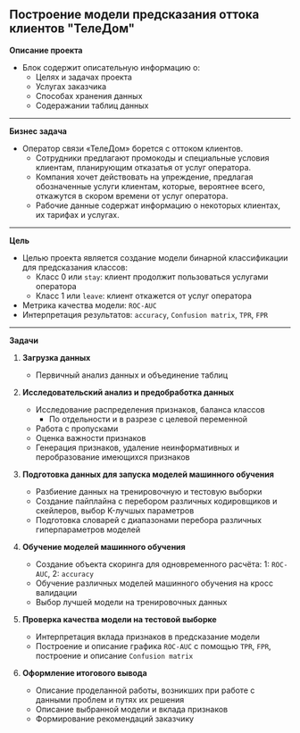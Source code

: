 ## Построение модели предсказания оттока клиентов "ТелеДом"

**Описание проекта**
- Блок содержит описательную информацию о:
    - Целях и задачах проекта
    - Услугах заказчика
    - Способах хранения данных
    - Содеражании таблиц данных
---
**Бизнес задача**
- Оператор связи «ТелеДом» борется с оттоком клиентов. 
    - Сотрудники предлагают промокоды и специальные условия клиентам, планирующим отказатья от услуг оператора.
    - Компания хочет действовать на упреждение, предлагая обозначенные услуги клиентам, которые, вероятнее всего, откажутся в скором времени от услуг оператора.
    - Рабочие данные содержат информацию о некоторых клиентах, их тарифах и услугах.
---
**Цель**
- Целью проекта является создание модели бинарной классификации для предсказания классов:
    - Класс 0 или `stay`: клиент продолжит пользоваться услугами оператора
    - Класс 1 или `leave`: клиент откажется от услуг оператора
- Метрика качества модели: `ROC-AUC`
- Интерпретация результатов: `accuracy`, `Confusion matrix`, `TPR`, `FPR`
---
**Задачи**
1. **Загрузка данных**
    - Первичный анализ данных и объединение таблиц

2. **Исследовательский анализ и предобработка данных**
    - Исследование распределения признаков, баланса классов
        - По отдельности и в разрезе с целевой переменной
    - Работа с пропусками
    - Оценка важности признаков
    - Генерация признаков, удаление неинформативных и перобразование имеющихся признаков

3. **Подготовка данных для запуска моделей машинного обучения**
    - Разбиение данных на тренировочную и тестовую выборки
    - Создание пайплайна с перебором различных кодировщиков и скейлеров, выбор K-лучшых параметров
    - Подготовка словарей с диапазонами перебора различных гиперпараметров моделей

4. **Обучение моделей машинного обучения**
    - Создание объекта скоринга для одновременного расчёта: 1: `ROC-AUC`, 2: `accuracy`
    - Обучение различных моделей машинного обучения на кросс валидации
    - Выбор лучшей модели на тренировочных данных

5. **Проверка качества модели на тестовой выборке**
    - Интерпретация вклада признаков в предсказание модели
    - Построение и описание графика `ROC-AUС` с помощью `TPR`, `FPR`, построение и описание `Confusion matrix`

6. **Оформление итогового вывода**
    - Описание проделанной работы, возникших при работе с данными проблем и путях их решения
    - Описание выбранной модели и вклада признаков
    - Формирование рекомендаций заказчику
